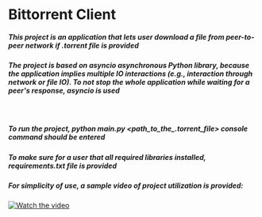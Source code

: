 # Bittorrent Client

##### This project is an application that lets user download a file from peer-to-peer network if .torrent file is provided

##### The project is based on *asyncio* asynchronous Python library, because the application implies multiple IO interactions (e.g., interaction through network or file IO). To not stop the whole application while waiting for a peer's response, *asyncio* is used
<br />

##### To run the project, *python main.py <path_to_the_.torrent_file>* console command should be entered

##### To make sure for a user that all required libraries installed, *requirements.txt* file is provided

##### For simplicity of use, a sample video of project utilization is provided:

[![Watch the video](https://img.youtube.com/vi/c1L-3FPZ02U/hqdefault.jpg)](https://youtu.be/c1L-3FPZ02U)